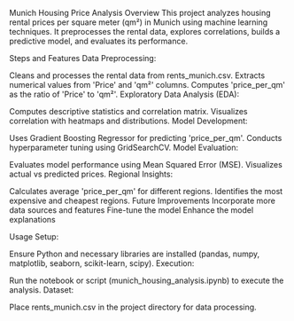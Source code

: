 Munich Housing Price Analysis
Overview
This project analyzes housing rental prices per square meter (qm²) in Munich using machine learning techniques. It preprocesses the rental data, explores correlations, builds a predictive model, and evaluates its performance.

Steps and Features
Data Preprocessing:

Cleans and processes the rental data from rents_munich.csv.
Extracts numerical values from 'Price' and 'qm²' columns.
Computes 'price_per_qm' as the ratio of 'Price' to 'qm²'.
Exploratory Data Analysis (EDA):

Computes descriptive statistics and correlation matrix.
Visualizes correlation with heatmaps and distributions.
Model Development:

Uses Gradient Boosting Regressor for predicting 'price_per_qm'.
Conducts hyperparameter tuning using GridSearchCV.
Model Evaluation:

Evaluates model performance using Mean Squared Error (MSE).
Visualizes actual vs predicted prices.
Regional Insights:

Calculates average 'price_per_qm' for different regions.
Identifies the most expensive and cheapest regions.
Future Improvements
Incorporate more data sources and features
Fine-tune the model
Enhance the model explanations

Usage
Setup:

Ensure Python and necessary libraries are installed (pandas, numpy, matplotlib, seaborn, scikit-learn, scipy).
Execution:

Run the notebook or script (munich_housing_analysis.ipynb) to execute the analysis.
Dataset:

Place rents_munich.csv in the project directory for data processing.
